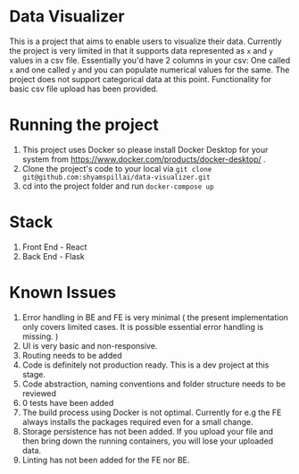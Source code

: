 
# Data Visualizer

This is a project that aims to enable users to visualize their data.
Currently the project is very limited in that it supports data represented as `x` and `y` values in a csv file. Essentially you'd have 2 columns in your csv: One called `x` and one called `y` and you can populate numerical values for the same. The project does not support categorical data at this point. Functionality for basic csv file upload has been provided.

# Running the project
1. This project uses Docker so please install Docker Desktop for your system from https://www.docker.com/products/docker-desktop/ .
2. Clone the project's code to your local via `git clone git@github.com:shyamspillai/data-visualizer.git`
3. cd into the project folder and run `docker-compose up`

# Stack
1. Front End - React
2. Back End - Flask


# Known Issues
1. Error handling in BE and FE is very minimal ( the present implementation only covers limited cases. It is possible essential error handling is missing. )
2. UI is very basic and non-responsive.
3. Routing needs to be added
4. Code is definitely not production ready. This is a dev project at this stage.
5. Code abstraction, naming conventions and folder structure needs to be reviewed
6. 0 tests have been added
7. The build process using Docker is not optimal. Currently for e.g the FE always installs the packages required even for a small change.
8. Storage persistence has not been added. If you upload your file and then bring down the running containers, you will lose your uploaded data.
9. Linting has not been added for the FE nor BE.

